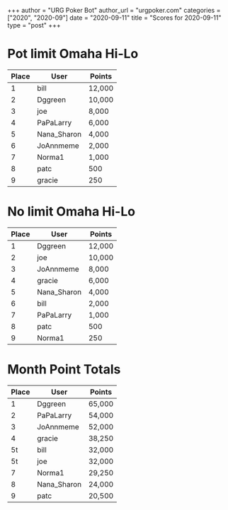 +++
author = "URG Poker Bot"
author_url = "urgpoker.com"
categories = ["2020", "2020-09"]
date = "2020-09-11"
title = "Scores for 2020-09-11"
type = "post"
+++
# Pot limit Omaha Hi-Lo

| Place | User | Points |
|-------|------|--------|
| 1 | bill | 12,000 |
| 2 | Dggreen | 10,000 |
| 3 | joe | 8,000 |
| 4 | PaPaLarry | 6,000 |
| 5 | Nana_Sharon | 4,000 |
| 6 | JoAnnmeme | 2,000 |
| 7 | Norma1 | 1,000 |
| 8 | patc | 500 |
| 9 | gracie | 250 |

# No limit Omaha Hi-Lo

| Place | User | Points |
|-------|------|--------|
| 1 | Dggreen | 12,000 |
| 2 | joe | 10,000 |
| 3 | JoAnnmeme | 8,000 |
| 4 | gracie | 6,000 |
| 5 | Nana_Sharon | 4,000 |
| 6 | bill | 2,000 |
| 7 | PaPaLarry | 1,000 |
| 8 | patc | 500 |
| 9 | Norma1 | 250 |

# Month Point Totals

| Place | User | Points |
|-------|------|--------|
| 1 | Dggreen | 65,000 |
| 2 | PaPaLarry | 54,000 |
| 3 | JoAnnmeme | 52,000 |
| 4 | gracie | 38,250 |
| 5t | bill | 32,000 |
| 5t | joe | 32,000 |
| 7 | Norma1 | 29,250 |
| 8 | Nana_Sharon | 24,000 |
| 9 | patc | 20,500 |
